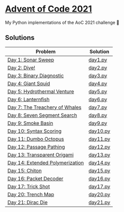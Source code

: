 # [Advent of Code 2021](https://adventofcode.com/2021)

My Python implementations of the AoC 2021 challenge 🎄

## Solutions

| Problem                                                                 | Solution                     |
| ----------------------------------------------------------------------- | ---------------------------- |
| [Day 1: Sonar Sweep](https://adventofcode.com/2021/day/1)               | [day1.py](src/01/day_1.py)   |
| [Day 2: Dive!](https://adventofcode.com/2021/day/2)                     | [day2.py](src/02/day_2.py)   |
| [Day 3: Binary Diagnostic](https://adventofcode.com/2021/day/3)         | [day3.py](src/03/day_3.py)   |
| [Day 4: Giant Squid](https://adventofcode.com/2021/day/4)               | [day4.py](src/04/day_4.py)   |
| [Day 5: Hydrothermal Venture](https://adventofcode.com/2021/day/5)      | [day5.py](src/05/day_5.py)   |
| [Day 6: Lanternfish](https://adventofcode.com/2021/day/6)               | [day6.py](src/06/day_6.py)   |
| [Day 7: The Treachery of Whales](https://adventofcode.com/2021/day/7)   | [day7.py](src/07/day_7.py)   |
| [Day 8: Seven Segment Search](https://adventofcode.com/2021/day/8)      | [day8.py](src/08/day_8.py)   |
| [Day 9: Smoke Basin](https://adventofcode.com/2021/day/9)               | [day9.py](src/09/day_9.py)   |
| [Day 10: Syntax Scoring](https://adventofcode.com/2021/day/10)          | [day10.py](src/10/day_10.py) |
| [Day 11: Dumbo Octopus](https://adventofcode.com/2021/day/11)           | [day11.py](src/11/day_11.py) |
| [Day 12: Passage Pathing](https://adventofcode.com/2021/day/12)         | [day12.py](src/12/day_12.py) |
| [Day 13: Transparent Origami](https://adventofcode.com/2021/day/13)     | [day13.py](src/13/day_13.py) |
| [Day 14: Extended Polymerization](https://adventofcode.com/2021/day/14) | [day14.py](src/14/day_14.py) |
| [Day 15: Chiton](https://adventofcode.com/2021/day/15)                  | [day15.py](src/15/day_15.py) |
| [Day 16: Packet Decoder](https://adventofcode.com/2021/day/16)          | [day16.py](src/16/day_16.py) |
| [Day 17: Trick Shot](https://adventofcode.com/2021/day/17)              | [day17.py](src/17/day_17.py) |
| [Day 20: Trench Map](https://adventofcode.com/2021/day/20)              | [day20.py](src/20/day_20.py) |
| [Day 21: Dirac Die](https://adventofcode.com/2021/day/21)               | [day21.py](src/21/day_21.py) |
